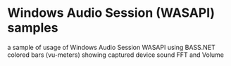 # Windows Audio Session (WASAPI) samples

a sample of usage of Windows Audio Session WASAPI using BASS.NET
colored bars (vu-meters) showing captured device sound FFT and Volume
